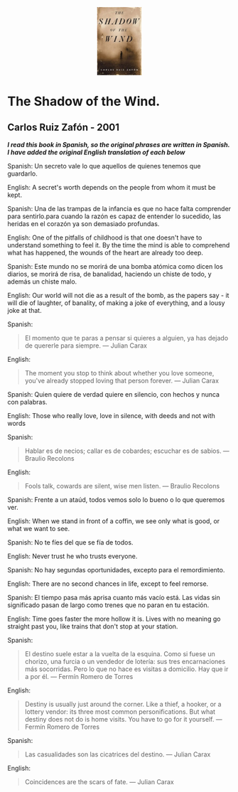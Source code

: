 <p align="center">
    <img alt="the-shadow-of-the-wind" src="./the-shadow-of-the-wind.png" width="100" />
</p>

# The Shadow of the Wind. 

## Carlos Ruiz Zafón - 2001

**_I read this book in Spanish, so the original phrases are written in Spanish. I have added the original English translation of each below_**

Spanish: Un secreto vale lo que aquellos de quienes tenemos que guardarlo. 

English: A secret's worth depends on the people from whom it must be kept.

Spanish: Una de las trampas de la infancia es que no hace falta comprender para sentirlo.para cuando la razón es capaz de entender lo sucedido, las heridas en el corazón ya son demasiado profundas.

English: One of the pitfalls of childhood is that one doesn't have to understand something to feel it. By the time the mind is able to comprehend what has happened, the wounds of the heart are already too deep. 
 
Spanish: Este mundo no se morirá de una bomba atómica como dicen los diarios, se morirá de risa, de banalidad, haciendo un chiste de todo, y además un chiste malo.

English: Our world will not die as a result of the bomb, as the papers say - it will die of laughter, of banality, of making a joke of everything, and a lousy joke at that.

Spanish:
> El momento que te paras a pensar si quieres a alguien, ya has dejado de quererle para siempre.
> — Julian Carax

English:
> The moment you stop to think about whether you love someone, you've already stopped loving that person forever.
> — Julian Carax

Spanish: Quien quiere de verdad quiere en silencio, con hechos y nunca con palabras.

English: Those who really love, love in silence, with deeds and not with words

Spanish:
> Hablar es de necios; callar es de cobardes; escuchar es de sabios.
> — Braulio Recolons

English:
> Fools talk, cowards are silent, wise men listen.
> — Braulio Recolons

Spanish: Frente a un ataúd, todos vemos solo lo bueno o lo que queremos ver.

English: When we stand in front of a coffin, we see only what is good, or what we want to see.

Spanish: No te fíes del que se fía de todos.

English: Never trust he who trusts everyone.

Spanish: No hay segundas oportunidades, excepto para el remordimiento.

English: There are no second chances in life, except to feel remorse.

Spanish: El tiempo pasa más aprisa cuanto más vacío está. Las vidas sin significado pasan de largo como trenes que no paran en tu estación.

English: Time goes faster the more hollow it is. Lives with no meaning go straight past you, like trains that don't stop at your station.

Spanish: 
> El destino suele estar a la vuelta de la esquina. Como si fuese un chorizo, una furcia o un vendedor de lotería: sus tres encarnaciones más socorridas. Pero lo que no hace es visitas a domicilio. Hay que ir a por él.
> — Fermín Romero de Torres

English: 
> Destiny is usually just around the corner. Like a thief, a hooker, or a lottery vendor: its three most common personifications. But what destiny does not do is home visits. You have to go for it yourself.
> — Fermín Romero de Torres

Spanish: 
> Las casualidades son las cicatrices del destino.
> — Julian Carax

English: 
> Coincidences are the scars of fate.
> — Julian Carax
